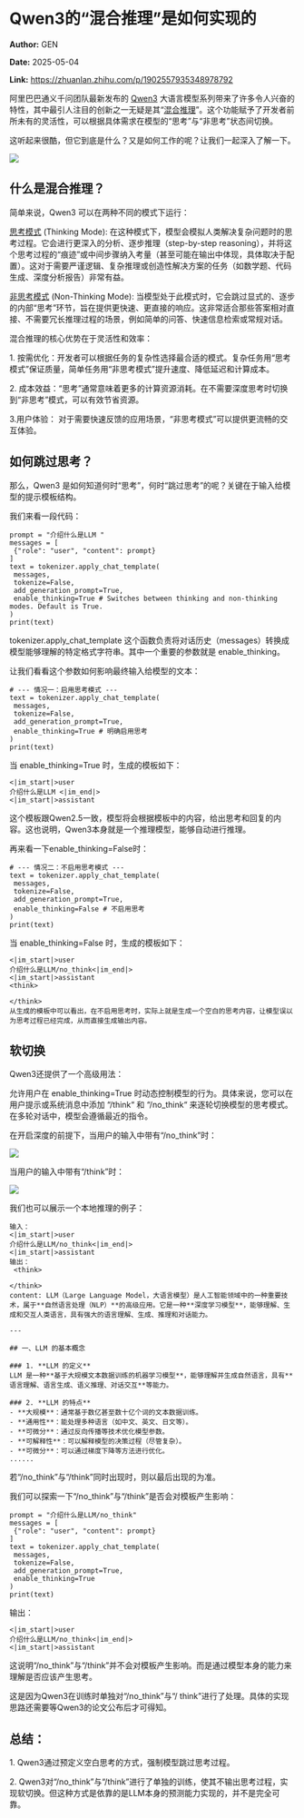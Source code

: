# Qwen3的“混合推理”是如何实现的

**Author:** GEN

**Date:** 2025-05-04

**Link:** https://zhuanlan.zhihu.com/p/1902557935348978792

阿里巴巴通义千问团队最新发布的 [Qwen3](https://zhida.zhihu.com/search?content_id=257322990&content_type=Article&match_order=1&q=Qwen3&zhida_source=entity) 大语言模型系列带来了许多令人兴奋的特性，其中最引人注目的创新之一无疑是其“[混合推理](https://zhida.zhihu.com/search?content_id=257322990&content_type=Article&match_order=1&q=%E6%B7%B7%E5%90%88%E6%8E%A8%E7%90%86&zhida_source=entity)”。这个功能赋予了开发者前所未有的灵活性，可以根据具体需求在模型的“思考”与“非思考”状态间切换。

这听起来很酷，但它到底是什么？又是如何工作的呢？让我们一起深入了解一下。

![](images/v2-d8f2a3c186f9a3d0a2bca139cf81d728_1440w_888067c6bfe7.jpg)

## 什么是混合推理？

简单来说，Qwen3 可以在两种不同的模式下运行：

[思考模式](https://zhida.zhihu.com/search?content_id=257322990&content_type=Article&match_order=1&q=%E6%80%9D%E8%80%83%E6%A8%A1%E5%BC%8F&zhida_source=entity) (Thinking Mode): 在这种模式下，模型会模拟人类解决复杂问题时的思考过程。它会进行更深入的分析、逐步推理（step-by-step reasoning），并将这个思考过程的“痕迹”或中间步骤纳入考量（甚至可能在输出中体现，具体取决于配置）。这对于需要严谨逻辑、复杂推理或创造性解决方案的任务（如数学题、代码生成、深度分析报告）非常有益。

[非思考模式](https://zhida.zhihu.com/search?content_id=257322990&content_type=Article&match_order=1&q=%E9%9D%9E%E6%80%9D%E8%80%83%E6%A8%A1%E5%BC%8F&zhida_source=entity) (Non-Thinking Mode): 当模型处于此模式时，它会跳过显式的、逐步的内部“思考”环节，旨在提供更快速、更直接的响应。这非常适合那些答案相对直接、不需要冗长推理过程的场景，例如简单的问答、快速信息检索或常规对话。

混合推理的核心优势在于灵活性和效率：

1\. 按需优化：开发者可以根据任务的复杂性选择最合适的模式。复杂任务用“思考模式”保证质量，简单任务用“非思考模式”提升速度、降低延迟和计算成本。

2\. 成本效益：“思考”通常意味着更多的计算资源消耗。在不需要深度思考时切换到“非思考”模式，可以有效节省资源。

3.用户体验： 对于需要快速反馈的应用场景，“非思考模式”可以提供更流畅的交互体验。

## 如何跳过思考？

那么，Qwen3 是如何知道何时“思考”，何时“跳过思考”的呢？关键在于输入给模型的提示模板结构。

我们来看一段代码：

```python3
prompt = "介绍什么是LLM "
messages = [
 {"role": "user", "content": prompt}
]
text = tokenizer.apply_chat_template(
 messages,
 tokenize=False,
 add_generation_prompt=True,
 enable_thinking=True # Switches between thinking and non-thinking modes. Default is True.
)
print(text)
```

tokenizer.apply\_chat\_template 这个函数负责将对话历史（messages）转换成模型能够理解的特定格式字符串。其中一个重要的参数就是 enable\_thinking。

让我们看看这个参数如何影响最终输入给模型的文本：

```text
# --- 情况一：启用思考模式 ---
text = tokenizer.apply_chat_template(
 messages,
 tokenize=False,
 add_generation_prompt=True,
 enable_thinking=True # 明确启用思考
)
print(text)
```

当 enable\_thinking=True 时，生成的模板如下：

```text
<|im_start|>user
介绍什么是LLM <|im_end|>
<|im_start|>assistant
```

这个模板跟Qwen2.5一致，模型将会根据模板中的内容，给出思考和回复的内容。这也说明，Qwen3本身就是一个推理模型，能够自动进行推理。

再来看一下enable\_thinking=False时：

```text
# --- 情况二：不启用思考模式 ---
text = tokenizer.apply_chat_template(
 messages,
 tokenize=False,
 add_generation_prompt=True,
 enable_thinking=False # 不启用思考
)
print(text)
```

当 enable\_thinking=False 时，生成的模板如下：

```text
<|im_start|>user
介绍什么是LLM/no_think<|im_end|>
<|im_start|>assistant
<think>
 
</think>
从生成的模板中可以看出，在不启用思考时，实际上就是生成一个空白的思考内容，让模型误以为思考过程已经完成，从而直接生成输出内容。
```

## 软切换

Qwen3还提供了一个高级用法：

允许用户在 enable\_thinking=True 时动态控制模型的行为。具体来说，您可以在用户提示或系统消息中添加 “/think“ 和 “/no\_think“ 来逐轮切换模型的思考模式。在多轮对话中，模型会遵循最近的指令。

在开启深度的前提下，当用户的输入中带有“/no\_think”时：

![](images/v2-660882515ad11a13940f03c7f47b6464_1440w_7e94f27cb571.jpg)

当用户的输入中带有“/think”时：

![](images/v2-005e268edd7066ca13e76adfaa700f6f_1440w_2fad147e5118.jpg)

我们也可以展示一个本地推理的例子：

```text
输入：
<|im_start|>user
介绍什么是LLM/no_think<|im_end|>
<|im_start|>assistant
输出：
 <think>
 
</think>
content: LLM（Large Language Model，大语言模型）是人工智能领域中的一种重要技术，属于**自然语言处理（NLP）**的高级应用。它是一种**深度学习模型**，能够理解、生成和交互人类语言，具有强大的语言理解、生成、推理和对话能力。
 
---
 
## 一、LLM 的基本概念
 
### 1. **LLM 的定义**
LLM 是一种**基于大规模文本数据训练的机器学习模型**，能够理解并生成自然语言，具有**语言理解、语言生成、语义推理、对话交互**等能力。
 
### 2. **LLM 的特点**
- **大规模**：通常基于数亿甚至数十亿个词的文本数据训练。
- **通用性**：能处理多种语言（如中文、英文、日文等）。
- **可微分**：通过反向传播等技术优化模型参数。
- **可解释性**：可以解释模型的决策过程（尽管复杂）。
- **可微分**：可以通过梯度下降等方法进行优化。
......
```

若“/no\_think”与“/think”同时出现时，则以最后出现的为准。

我们可以探索一下“/no\_think”与“/think”是否会对模板产生影响：

```text
prompt = "介绍什么是LLM/no_think"
messages = [
 {"role": "user", "content": prompt}
]
text = tokenizer.apply_chat_template(
 messages,
 tokenize=False,
 add_generation_prompt=True,
 enable_thinking=True 
)
print(text)
```

输出：

```text
<|im_start|>user
介绍什么是LLM/no_think<|im_end|>
<|im_start|>assistant
```

这说明“/no\_think”与“/think”并不会对模板产生影响。而是通过模型本身的能力来理解是否应该产生思考。

这是因为Qwen3在训练时单独对“/no\_think”与“/ think”进行了处理。具体的实现思路还需要等Qwen3的论文公布后才可得知。

## 总结：

1\. Qwen3通过预定义空白思考的方式，强制模型跳过思考过程。

2\. Qwen3对“/no\_think”与“/think”进行了单独的训练，使其不输出思考过程，实现软切换。但这种方式是依靠的是LLM本身的预测能力实现的，并不是完全可靠。